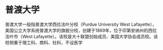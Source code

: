 # 普渡大学

普渡大学一般指普渡大学西拉法叶分校（Purdue University West Lafayette），美国公立大学系统普渡大学的旗舰分校，创建于1869年，位于印第安纳州的西拉法叶市（West Lafayette）。该校是大十联盟创始成员、美国大学协会成员校。该校侧重于理工科、商科、社科，不设医学